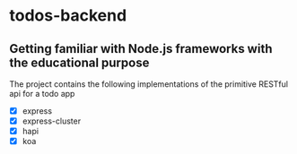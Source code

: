 # todos-backend

## Getting familiar with Node.js frameworks with the educational purpose 

The project contains the following implementations of the primitive RESTful api for a todo app
- [x] express
- [x] express-cluster
- [x] hapi
- [x] koa
